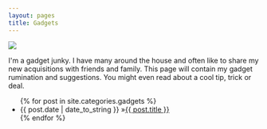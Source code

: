 ```yaml
---
layout: pages
title: Gadgets
---
```


<img class="category" src="http://www.stevencombs.com/images/design/place-holder.svg" />

I'm a gadget junky. I have many around the house and often like to share my new acquisitions with friends and family. This page will contain my gadget rumination and suggestions. You might even read about a cool tip, trick or deal.

<ul id="blog-posts" class="posts">
{% for post in site.categories.gadgets %}
    <li><span>{{ post.date | date_to_string }} &raquo;</span><a href="{{ post.url }}">{{ post.title }}</a></li>
{% endfor %}
</ul>
